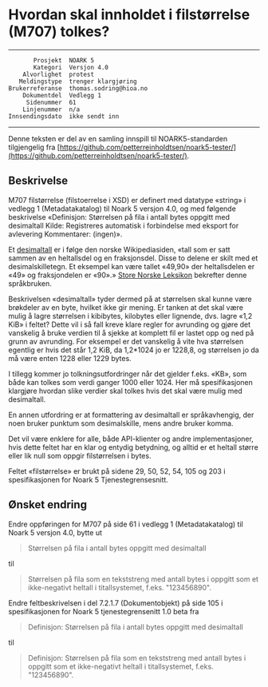 Hvordan skal innholdet i filstørrelse (M707) tolkes?
====================================================

 ------------------  ---------------------------------
           Prosjekt  NOARK 5
           Kategori  Versjon 4.0
        Alvorlighet  protest
       Meldingstype  trenger klargjøring
    Brukerreferanse  thomas.sodring@hioa.no
        Dokumentdel  Vedlegg 1
         Sidenummer  61
        Linjenummer  n/a
    Innsendingsdato  ikke sendt inn
 ------------------  ---------------------------------

Denne teksten er del av en samling innspill til NOARK5-standarden
tilgjengelig fra [https://github.com/petterreinholdtsen/noark5-tester/](https://github.com/petterreinholdtsen/noark5-tester/).

Beskrivelse
-----------

M707 filstørrelse (filstoerrelse i XSD) er definert med datatype
«string» i vedlegg 1 (Metadatakatalog) til Noark 5 versjon 4.0, og med
følgende beskrivelse «Definisjon: Størrelsen på fila i antall bytes
oppgitt med desimaltall Kilde: Registreres automatisk i forbindelse
med eksport for avlevering Kommentarer: (ingen)».

Et [desimaltall](https://no.wikipedia.org/wiki/Desimaltall) er i følge
den norske Wikipediasiden, «tall som er satt sammen av en heltallsdel
og en fraksjonsdel. Disse to delene er skilt med et
desimalskilletegn. Et eksempel kan være tallet «49,90» der
heltallsdelen er «49» og fraksjondelen er «90».» [Store Norske
Leksikon](https://snl.no/numerisk_metode) bekrefter denne språkbruken.

Beskrivelsen «desimaltall» tyder dermed på at størrelsen skal kunne
være brøkdeler av en byte, hvilket ikke gir mening.  Er tanken at det
skal være mulig å lagre størrelsen i kibibytes, kilobytes eller
lignende, dvs. lagre «1,2 KiB» i feltet?  Dette vil i så fall kreve
klare regler for avrunding og gjøre det vanskelig å bruke verdien til
å sjekke at komplett fil er lastet opp og ned på grunn av avrunding.
For eksempel er det vanskelig å vite hva størrelsen egentlig er hvis
det står 1,2 KiB, da 1,2*1024 jo er 1228,8, og størrelsen jo da må
være enten 1228 eller 1229 bytes.

I tillegg kommer jo tolkningsutfordringer når det gjelder f.eks. «KB»,
som både kan tolkes som verdi ganger 1000 eller 1024.  Her må
spesifikasjonen klargjøre hvordan slike verdier skal tolkes hvis det
skal være mulig med desimaltall.

En annen utfordring er at formattering av desimaltall er
språkavhengig, der noen bruker punktum som desimalskille, mens andre
bruker komma.

Det vil være enklere for alle, både API-klienter og andre
implementasjoner, hvis dette feltet har en klar og entydig betydning,
og alltid er et heltall større eller lik null som oppgir filstørrelsen
i bytes.

Feltet «filstørrelse» er brukt på sidene 29, 50, 52, 54, 105 og 203 i
spesifikasjonen for Noark 5 Tjenestegrensesnitt.

Ønsket endring
--------------

Endre oppføringen for M707 på side 61 i vedlegg 1 (Metadatakatalog)
til Noark 5 versjon 4.0, bytte ut

> Størrelsen på fila i antall bytes oppgitt med desimaltall

til

> Størrelsen på fila som en tekststreng med antall bytes i oppgitt som
> et ikke-negativt heltall i titallsystemet, f.eks. "123456890".

Endre feltbeskrivelsen i del 7.2.1.7 (Dokumentobjekt) på side 105 i
spesifikasjonen for Noark 5 tjenestegrensenitt 1.0 beta fra

> Definisjon: Størrelsen på fila i antall bytes oppgitt med
> desimaltall

til

> Definisjon: Størrelsen på fila som en tekststreng med antall bytes i
> oppgitt som et ikke-negativt heltall i titallsystemet,
> f.eks. "123456890".
